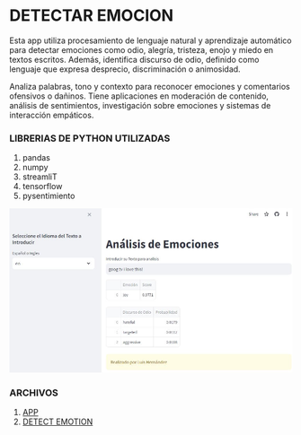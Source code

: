 # DETECTAR EMOCION

Esta app utiliza procesamiento de lenguaje natural y aprendizaje automático para detectar emociones como odio, alegría, tristeza, enojo y miedo en textos escritos. Además, identifica discurso de odio, definido como lenguaje que expresa desprecio, discriminación o animosidad.  

Analiza palabras, tono y contexto para reconocer emociones y comentarios ofensivos o dañinos. Tiene aplicaciones en moderación de contenido, análisis de sentimientos, investigación sobre emociones y sistemas de interacción empáticos.

### LIBRERIAS DE PYTHON UTILIZADAS  
1. pandas
1. numpy
1. streamliT
1. tensorflow
1. pysentimiento



![APP](https://github.com/luishernand/detect_emotion/blob/main/streamlit%20capture.JPG)

### ARCHIVOS 
1. [APP](https://nbviewer.org/github/luishernand/detect_emotion/blob/main/app.py)    
1. [DETECT EMOTION](https://nbviewer.org/github/luishernand/detect_emotion/blob/main/Text_Analysis_Sentimiento.ipynb)

